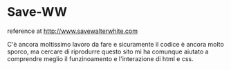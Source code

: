 # Save-WW

reference at http://www.savewalterwhite.com

C'è ancora moltissimo lavoro da fare e sicuramente il codice è ancora molto sporco, ma cercare di riprodurre questo sito mi ha comunque aiutato a comprendre meglio il funzinoamento e l'interazione di html e css.
